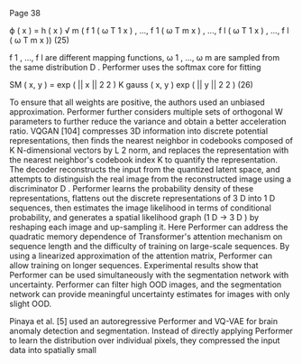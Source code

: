 Page 38

ϕ ( x ) = h ( x ) √ m ( f 1 ( ω T 1 x ) , ..., f 1 ( ω T m x ) , ..., f l ( ω T 1 x ) , ..., f l ( ω T m x )) (25)

f 1 , ..., f l are different mapping functions, ω 1 , ..., ω m are sampled from the same distribution D . Performer uses the softmax core for fitting

SM ( x, y ) = exp ( || x || 2 2 ) K gauss ( x, y ) exp ( || y || 2 2 ) (26)

To ensure that all weights are positive, the authors used an unbiased approximation. Performer further considers multiple sets of orthogonal W parameters to further reduce the variance and obtain a better acceleration ratio. VQGAN [104] compresses 3D information into discrete potential representations, then finds the nearest neighbor in codebooks composed of K N-dimensional vectors by L 2 norm, and replaces the representation with the nearest neighbor's codebook index K to quantify the representation. The decoder reconstructs the input from the quantized latent space, and attempts to distinguish the real image from the reconstructed image using a discriminator D . Performer learns the probability density of these representations, flattens out the discrete representations of 3 D into 1 D sequences, then estimates the image likelihood in terms of conditional probability, and generates a spatial likelihood graph (1 D → 3 D ) by reshaping each image and up-sampling it. Here Performer can address the quadratic memory dependence of Transformer's attention mechanism on sequence length and the difficulty of training on large-scale sequences. By using a linearized approximation of the attention matrix, Performer can allow training on longer sequences. Experimental results show that Performer can be used simultaneously with the segmentation network with uncertainty. Performer can filter high OOD images, and the segmentation network can provide meaningful uncertainty estimates for images with only slight OOD.

Pinaya et al. [5] used an autoregressive Performer and VQ-VAE for brain anomaly detection and segmentation. Instead of directly applying Performer to learn the distribution over individual pixels, they compressed the input data into spatially small